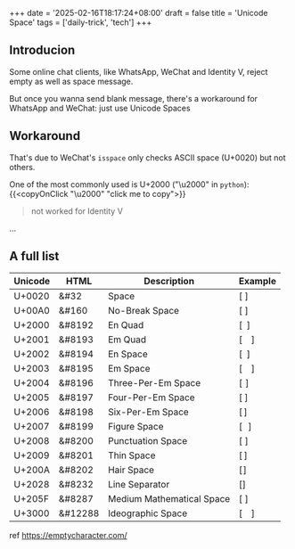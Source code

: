 +++
date = '2025-02-16T18:17:24+08:00'
draft = false
title = 'Unicode Space'
tags = ['daily-trick', 'tech']
+++

## Introducion

Some online chat clients, like WhatsApp, WeChat and Identity V, reject empty as well as
space message.

But once you wanna send blank message,
there's a workaround for WhatsApp and WeChat: just use Unicode Spaces

## Workaround

That's due to WeChat's `isspace` only checks ASCII space (U+0020) but not others.

One of the most commonly used is U+2000 ("\u2000" in `python`):
{{<copyOnClick "\u2000" "click me to copy">}}

> not worked for Identity V

...

## A full list

|Unicode| 	HTML	|Description 	|Example|
|	-	|	-	|	-	|	-	|
|U+0020 |	&#32    |Space 	|[ ]|
|U+00A0 |	&#160	|No-Break Space 	|[ ]|
|U+2000 |	&#8192 	|En Quad 	|[ ]|
|U+2001 |	&#8193 	|Em Quad 	|[ ]|
|U+2002 |	&#8194 	|En Space 	|[ ]|
|U+2003 |	&#8195 	|Em Space 	|[ ]|
|U+2004 |	&#8196 	|Three-Per-Em Space 	|[ ]|
|U+2005 |	&#8197 	|Four-Per-Em Space 	|[ ]|
|U+2006 |	&#8198 	|Six-Per-Em Space 	|[ ]|
|U+2007 |	&#8199 	|Figure Space 	|[ ]|
|U+2008 |	&#8200 	|Punctuation Space 	|[ ]|
|U+2009 |	&#8201 	|Thin Space 	|[ ]|
|U+200A |	&#8202 	|Hair Space 	|[ ]|
|U+2028 |	&#8232 	|Line Separator 	|[]|
|U+205F |	&#8287 	|Medium Mathematical Space 	|[ ]|
|U+3000 |	&#12288	|Ideographic Space 	|[　]|

ref <https://emptycharacter.com/>

